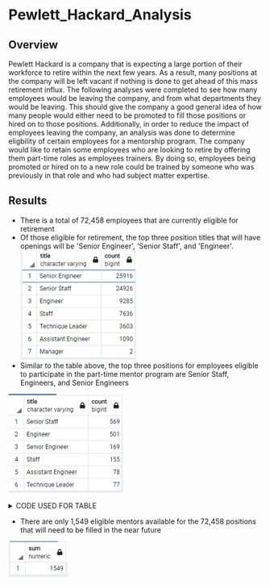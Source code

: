# Pewlett_Hackard_Analysis

## Overview
Pewlett Hackard is a company that is expecting a large portion of their workforce to retire within the next few years.  As a result, many positions at the company will be left vacant if nothing is done to get ahead of this mass retirement influx.  The following analyses were completed to see how many employees would be leaving the company, and from what departments they would be leaving.  This should give the company a good general idea of how many people would either need to be promoted to fill those positions or hired on to those positions.  Additionally, in order to reduce the impact of employees leaving the company, an analysis was done to determine eligbility of certain employees for a mentorship program.  The company would like to retain some employees who are looking to retire by offering them part-time roles as employees trainers.  By doing so, employees being promoted or hired on to a new role could be trained by someone who was previously in that role and who had subject matter expertise.

## Results
* There is a total of 72,458 employees that are currently eligible for retirement
* Of those eligible for retirement, the top three position titles that will have openings will be 'Senior Engineer', 'Senior Staff', and 'Engineer'.  
![retirement_titles](https://github.com/Mots94/Pewlett_Hackard_Analysis/blob/main/Data/retirement_titles.PNG)
* Similar to the table above, the top three positions for employees eligible to participate in the part-time mentor program are Senior Staff, Engineers, and Senior Engineers

![mentor_titles](https://github.com/Mots94/Pewlett_Hackard_Analysis/blob/main/Data/mentor_titles.PNG)


<details><summary>CODE USED FOR TABLE</summary>
<p>
```
SELECT me.title, COUNT(me.title) 
INTO mentor_titles
FROM mentors me
GROUP BY (me.title)
ORDER BY COUNT(me.title) DESC;
```
<p>
</details>

* There are only 1,549 eligible mentors available for the 72,458 positions that will need to be filled in the near future

![mentor_titles_sum](https://github.com/Mots94/Pewlett_Hackard_Analysis/blob/main/Data/mentor_titles_sum.PNG)